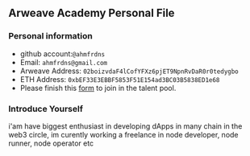 ## Arweave Academy Personal File

### Personal information

- github account:``` @ahmfrdns ``` 
- Email: ``` ahmfrdns@gmail.com ```
- Arweave Address: ``` 02boizvdaF4lCofYFXz6pjET9NpnRvDaR0r0tedygbo ```
- ETH Address: ``` 0xbEF33E3EBBF5853F51E154ad3BC03B5838ED1e68 ```
- Please finish this [form](https://docs.google.com/forms/d/e/1FAIpQLSfWA5fIIcBgmRppm3jNz5vmf9Mai_QMVil-2pO4r7YKn_Zhtw/viewform?usp=sf_link) to join in the talent pool.

### Introduce Yourself
 i'am have biggest enthusiast in developing dApps in many chain in the web3 circle, im curently working a freelance in node developer, node runner, node operator etc

